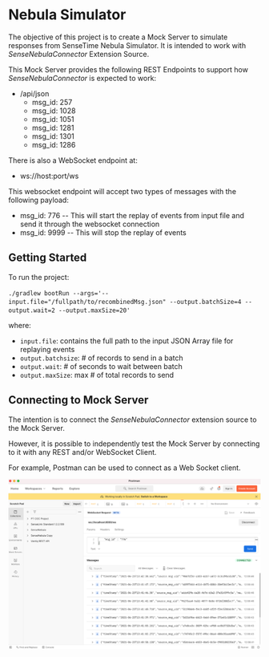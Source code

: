 # Nebula Simulator

The objective of this project is to create a Mock Server to simulate responses from SenseTime Nebula Simulator.
It is intended to work with *SenseNebulaConnector* Extension Source.

This Mock Server provides the following REST Endpoints to support how *SenseNebulaConnector* is expected to work:
- /api/json
    - msg_id: 257
    - msg_id: 1028
    - msg_id: 1051
    - msg_id: 1281
    - msg_id: 1301
    - msg_id: 1286

There is also a WebSocket endpoint at:
- ws://host:port/ws

This websocket endpoint will accept two types of messages with the following payload:
- msg_id: 776 -- This will start the replay of events from input file and send it through the websocket connection
- msg_id: 9999 -- This will stop the replay of events

## Getting Started ##

To run the project:

`./gradlew bootRun --args='--input.file="/fullpath/to/recombinedMsg.json" --output.batchSize=4 --output.wait=2 --output.maxSize=20'`

where:
* `input.file`: contains the full path to the input JSON Array file for replaying events
* `output.batchsize`: # of records to send in a batch
* `output.wait`: # of seconds to wait between batch
* `output.maxSize`: max # of total records to send


## Connecting to Mock Server ##
The intention is to connect the *SenseNebulaConnector* extension source to the Mock Server.

However, it is possible to independently test the Mock Server by connecting to it with any REST and/or WebSocket Client.

For example, Postman can be used to connect as a Web Socket client.

![postman](./images/postman-screenshot.png)

